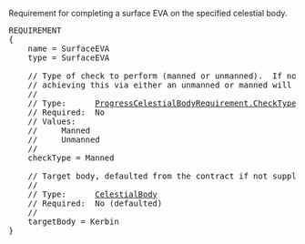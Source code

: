 Requirement for completing a surface EVA on the specified celestial body.

<pre>
REQUIREMENT
{
    name = SurfaceEVA
    type = SurfaceEVA

    // Type of check to perform (manned or unmanned).  If not specified then
    // achieving this via either an unmanned or manned will count.
    //
    // Type:      <a href="Enumeration-Type">ProgressCelestialBodyRequirement.CheckType</a>
    // Required:  No
    // Values:
    //     Manned
    //     Unmanned
    //
    checkType = Manned

    // Target body, defaulted from the contract if not supplied.
    //
    // Type:      <a href="CelestialBody-Type">CelestialBody</a>
    // Required:  No (defaulted)
    //
    targetBody = Kerbin
}
</pre>
